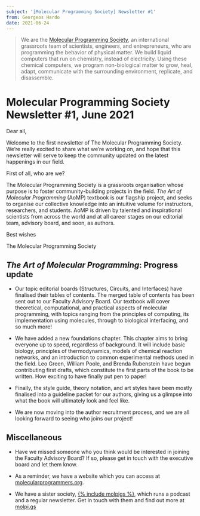 ```yaml
---
subject: '[Molecular Programming Society] Newsletter #1'
from: Georgeos Hardo
date: 2021-06-24
---
```


> We are the [Molecular Programming Society][mps], an international grassroots
> team of scientists, engineers, and entrepreneurs, who are programming the
> behavior of physical matter. We build liquid computers that run on
> chemistry, instead of electricity. Using these chemical computers, we
> program non-biological matter to grow, heal, adapt, communicate with the
> surrounding environment, replicate, and disassemble.

[mps]: https://molecularprogrammers.org

<!--endfrontmatter-->

# Molecular Programming Society Newsletter #1, June 2021

Dear all, 

Welcome to the first newsletter of The Molecular Programming Society. We’re really excited to share what we’re working on, and hope that this newsletter will serve to keep the community updated on the latest happenings in our field.

First of all, who are we?

The Molecular Programming Society is a grassroots organisation whose purpose is to foster community-building projects in the field. *The Art of Molecular Programming* (AoMP) textbook is our flagship project, and seeks to organise our collective knowledge into an intuitive volume for instructors, researchers, and students. AoMP is driven by talented and inspirational scientists from across the world and at all career stages on our editorial team, advisory board, and soon, as authors. 

Best wishes

The Molecular Programming Society



<!--section-->



## ***The Art of Molecular Programming*: Progress update**

* Our topic editorial boards (Structures, Circuits, and Interfaces) have finalised their tables of contents. The merged table of contents has been sent out to our Faculty Advisory Board. Our textbook will cover theoretical, computational, and practical aspects of molecular programming, with topics ranging from the principles of computing, its implementation using molecules, through to biological interfacing, and so much more!

* We have added a new foundations chapter. This chapter aims to bring everyone up to speed, regardless of background. It will include basic biology, principles of thermodynamics, models of chemical reaction networks, and an introduction to common experimental methods used in the field. Leo Green, William Poole, and Brenda Rubenstein have begun contributing first drafts, which constitute the first parts of the book to be written. How exciting to have finally put pen to paper! 

* Finally, the style guide, theory notation, and art styles have been mostly finalised into a guideline packet for our authors, giving us a glimpse into what the book will ultimately look and feel like. 

* We are now moving into the author recruitment process, and we are all looking forward to seeing who joins our project!



<!--section-->



## **Miscellaneous**

* Have we missed someone who you think would be interested in joining the Faculty Advisory Board? If so, please get in touch with the executive board and let them know.

* As a reminder, we have a website which you can access at [molecularprogrammers.org](https://molecularprogrammers.org).

* We have a sister society, [{% include molpigs %}](https://molpi.gs), which runs a podcast and a regular newsletter. Get in touch with them and find out more at [molpi.gs](https://molpi.gs)
